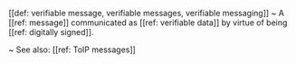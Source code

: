 [[def: verifiable message, verifiable messages, verifiable messaging]]
~ A [[ref: message]] communicated as [[ref: verifiable data]] by virtue of being [[ref: digitally signed]].

~ See also: [[ref: ToIP messages]] 

